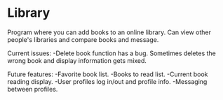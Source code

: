 # Library
Program where you can add books to an online library. Can view other people's libraries and compare books and message.

Current issues:
-Delete book function has a bug. Sometimes deletes the wrong book and display information gets mixed.

Future features:
-Favorite book list.
-Books to read list.
-Current book reading display.
-User profiles log in/out and profile info.
-Messaging between profiles.
